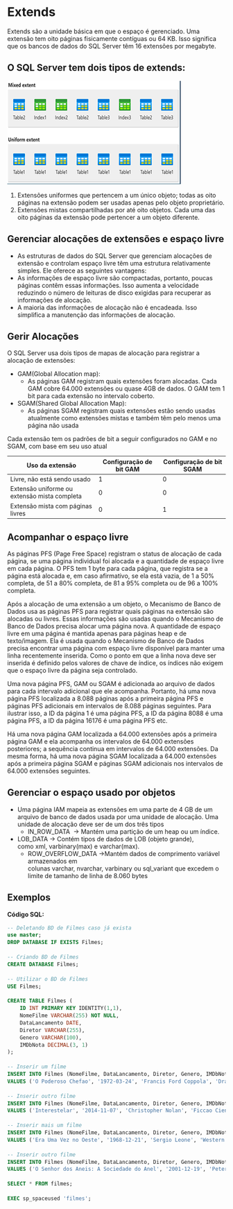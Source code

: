 # Extends
Extends são a unidade básica em que o espaço é gerenciado. Uma extensão tem oito páginas fisicamente contíguas ou 64 KB. Isso significa que os bancos de dados do SQL Server têm 16 extensões por megabyte.

## O SQL Server tem dois tipos de extends:
![Tipos de Extends](images/extends-1.png)

1. Extensões uniformes que pertencem a um único objeto; todas as oito páginas na extensão podem ser usadas apenas pelo objeto proprietário.
2. Extensões mistas compartilhadas por até oito objetos. Cada uma das oito páginas da extensão pode pertencer a um objeto diferente.

## Gerenciar alocações de extensões e espaço livre
- As estruturas de dados do SQL Server que gerenciam alocações de extensão e controlam espaço livre têm uma estrutura relativamente simples. Ele oferece as seguintes vantagens:
- As informações de espaço livre são compactadas, portanto, poucas páginas contêm essas informações. Isso aumenta a velocidade reduzindo o número de leituras de disco exigidas para recuperar as informações de alocação.
- A maioria das informações de alocação não é encadeada. Isso simplifica a manutenção das informações de alocação.

## Gerir Alocações
O SQL Server usa dois tipos de mapas de alocação para registrar a alocação de extensões:
- GAM(Global Allocation map):
    - As páginas GAM registram quais extensões foram alocadas. Cada GAM cobre 64.000 extensões ou quase 4GB de dados. O GAM tem 1 bit para cada extensão no intervalo coberto.
- SGAM(Shared Global Allocation Map):
    - As páginas SGAM registram quais extensões estão sendo usadas atualmente como extensões mistas e também têm pelo menos uma página não usada

Cada extensão tem os padrões de bit a seguir configurados no GAM e no SGAM, com base em seu uso atual

Uso da extensão                              | Configuração de bit GAM | Configuração de bit SGAM
---------------------------------------------|-------------------------|-------------------------
Livre, não está sendo usado                  | 1                       | 0
Extensão uniforme ou extensão mista completa | 0                       | 0
Extensão mista com páginas livres            | 0                       | 1

## Acompanhar o espaço livre

As páginas PFS (Page Free Space) registram o status de alocação de cada página, se uma página individual foi alocada e a quantidade de espaço livre em cada página. O PFS tem 1 byte para cada página, que registra se a página está alocada e, em caso afirmativo, se ela está vazia, de 1 a 50% completa, de 51 a 80% completa, de 81 a 95% completa ou de 96 a 100% completa.

Após a alocação de uma extensão a um objeto, o Mecanismo de Banco de Dados usa as páginas PFS para registrar quais páginas na extensão são alocadas ou livres. Essas informações são usadas quando o Mecanismo de Banco de Dados precisa alocar uma página nova. A quantidade de espaço livre em uma página é mantida apenas para páginas heap e de texto/imagem. Ela é usada quando o Mecanismo de Banco de Dados precisa encontrar uma página com espaço livre disponível para manter uma linha recentemente inserida. Como o ponto em que a linha nova deve ser inserida é definido pelos valores de chave de índice, os índices não exigem que o espaço livre da página seja controlado.

Uma nova página PFS, GAM ou SGAM é adicionada ao arquivo de dados para cada intervalo adicional que ele acompanha. Portanto, há uma nova página PFS localizada a 8.088 páginas após a primeira página PFS e páginas PFS adicionais em intervalos de 8.088 páginas seguintes. Para ilustrar isso, a ID da página 1 é uma página PFS, a ID da página 8088 é uma página PFS, a ID da página 16176 é uma página PFS etc.

Há uma nova página GAM localizada a 64.000 extensões após a primeira página GAM e ela acompanha os intervalos de 64.000 extensões posteriores; a sequência continua em intervalos de 64.000 extensões. Da mesma forma, há uma nova página SGAM localizada a 64.000 extensões após a primeira página SGAM e páginas SGAM adicionais nos intervalos de 64.000 extensões seguintes.

## Gerenciar o espaço usado por objetos
- Uma página IAM mapeia as extensões em uma parte de 4 GB de um arquivo de banco de dados usada por uma unidade de alocação. Uma unidade de alocação deve ser de um dos três tipos
    - IN_ROW_DATA  -> Mantém uma partição de um heap ou um índice.
- LOB_DATA -> Contém tipos de dados de LOB (objeto grande), como xml, varbinary(max) e varchar(max).
    - ROW_OVERFLOW_DATA ->Mantém dados de comprimento variável armazenados em colunas varchar, nvarchar, varbinary ou sql_variant que excedem o limite de tamanho de linha de 8.060 bytes

## Exemplos

**Código SQL:**
```sql
-- Deletando BD de Filmes caso já exista
use master;
DROP DATABASE IF EXISTS Filmes;

-- Criando BD de Filmes
CREATE DATABASE Filmes;

-- Utilizar o BD de Filmes
USE Filmes;

CREATE TABLE Filmes (
    ID INT PRIMARY KEY IDENTITY(1,1),
    NomeFilme VARCHAR(255) NOT NULL,
    DataLancamento DATE,
    Diretor VARCHAR(255),
    Genero VARCHAR(100),
    IMDbNota DECIMAL(3, 1)
);

-- Inserir um filme
INSERT INTO Filmes (NomeFilme, DataLancamento, Diretor, Genero, IMDbNota)
VALUES ('O Poderoso Chefao', '1972-03-24', 'Francis Ford Coppola', 'Drama', 9.2);

-- Inserir outro filme
INSERT INTO Filmes (NomeFilme, DataLancamento, Diretor, Genero, IMDbNota)
VALUES ('Interestelar', '2014-11-07', 'Christopher Nolan', 'Ficcao Cientifica', 8.6);

-- Inserir mais um filme
INSERT INTO Filmes (NomeFilme, DataLancamento, Diretor, Genero, IMDbNota)
VALUES ('Era Uma Vez no Oeste', '1968-12-21', 'Sergio Leone', 'Western', 8.5);

-- Inserir outro filme
INSERT INTO Filmes (NomeFilme, DataLancamento, Diretor, Genero, IMDbNota)
VALUES ('O Senhor dos Aneis: A Sociedade do Anel', '2001-12-19', 'Peter Jackson', 'Fantasia', 8.8);

SELECT * FROM filmes;

EXEC sp_spaceused 'filmes';
```